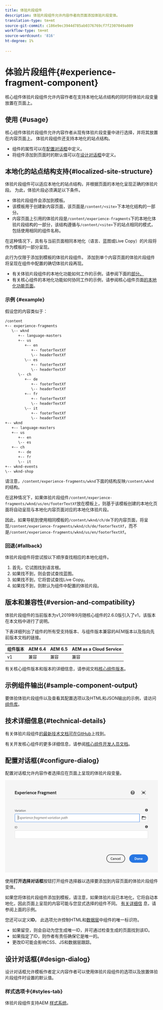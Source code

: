 ```yaml
---
title: 体验片段组件
description: 体验片段组件允许内容作者向页面添加体验片段变体。
translation-type: tm+mt
source-git-commit: c186e9ec3944d785ab0376769cf7f2307049a809
workflow-type: tm+mt
source-wordcount: '816'
ht-degree: 1%

---
```



# 体验片段组件{#experience-fragment-component}

核心组件体验片段组件允许内容作者在支持本地化站点结构的同时将体验片段变量放置在页面上。

## 使用 {#usage}

核心组件体验片段组件允许内容作者从现有体验片段变量中进行选择，并将其放置在内容页面上。 体验片段组件还支持本地化的站点结构。

* 组件的属性可以在[配置对话框](#configure-dialog)中定义。
* 将组件添加到页面时的默认值可以在[设计对话框](#design-dialog)中定义。

## 本地化的站点结构支持{#localized-site-structure}

体验片段组件可以适应本地化的站点结构，并根据页面的本地化呈现正确的体验片段。 为此，体验片段必须满足以下条件。

* 体验片段组件会添加到模板。
* 该模板用于创建新内容页面，该页面是`/content/<site>`下本地化结构的一部分。
* 内容页面上引用的体验片段是`/content/experience-fragments`下的本地化体验片段结构的一部分，该结构遵循与`/content/<site>`下的站点相同的模式，包括使用相同的组件名称。

在这种情况下，具有与当前页面相同本地化（语言、蓝图或Live Copy）的片段将作为模板的一部分呈现。

此行为仅限于添加到模板的体验片段组件。 添加到单个内容页面的体验片段组件将呈现在组件中配置的确切体验片段再现。

* 有关体验片段组件的本地化功能如何工作的示例，请参阅下面的[部分。](#example)
* 有关核心组件的本地化功能如何协同工作的示例，请参阅核心组件页面[的本地化功能页面](/help/get-started/localization.md)。

### 示例 {#example}

假设您的内容类似于：

```
/content
+-- experience-fragments
   \-- wknd
      +-- language-masters
      +-- us
         +-- en
            +-- footerTextXf
            \-- headerTextXf
         \-- es
            +-- footerTextXf
            \-- headerTextXf
      \-- ch
         +-- de
            +-- footerTextXf
            \-- headerTextXf
         +-- fr
            +-- footerTextXf
            \-- headerTextXf
         \-- it
            +-- footerTextXf
            \-- headerTextXf
+-- wknd
   +-- language-masters
   +-- us
      +-- en
      \-- es
   +-- ch
      +-- de
      +-- fr
      \-- it
+-- wknd-events
\-- wknd-shop
```

请注意，`/content/experience-fragments/wknd`下面的结构反映`/content/wknd`的结构。

在这种情况下，如果体验片段组件`/content/experience-fragments/wknd/us/en/footerTextXf`放在模板上，则基于该模板创建的本地化页面将自动呈现与本地化内容页面对应的本地化体验片段。

因此，如果导航到使用相同模板的`/content/wknd/ch/de`下的内容页面，将呈现`/content/experience-fragments/wknd/ch/de/footerTextXf`，而不是`/content/experience-fragments/wknd/us/en/footerTextXf`。

### 回退{#fallback}

体验片段组件将尝试按以下顺序查找相应的本地化组件。

1. 首先，它试图找到语言根。
1. 如果找不到，则会尝试查找蓝图。
1. 如果找不到，它将尝试查找Live Copy。
1. 如果找不到，则默认为组件中配置的体验片段。

## 版本和兼容性{#version-and-compatibility}

体验片段组件的当前版本为v1,2019年9月随核心组件的2.6.0版引入了v1，该版本在本文档中进行了说明。

下表详细列出了组件的所有受支持版本、与组件版本兼容的AEM版本以及指向先前版本文档的链接。

| 组件版本 | AEM 6.4 | AEM 6.5 | AEM as a Cloud Service |
|--- |--- |---|---|
| v1 | 兼容 | 兼容 | 兼容 |

有关核心组件版本和版本的详细信息，请参阅文档[核心组件版本](/help/versions.md)。

## 示例组件输出{#sample-component-output}

要体验体验片段组件以及查看其配置选项以及HTML和JSON输出的示例，请访问[组件库](https://adobe.com/go/aem_cmp_library_xf)。

## 技术详细信息{#technical-details}

有关体验片段组件[的最新技术文档可在GitHub](https://adobe.com/go/aem_cmp_tech_xf_v1)上找到。

有关开发核心组件的更多详细信息，请参阅[核心组件开发人员文档](/help/developing/overview.md)。

## 配置对话框{#configure-dialog}

配置对话框允许内容作者选择应在页面上呈现的体验片段变量。

![体验片段组件的编辑对话框](/help/assets/experience-fragment-edit.png)

使用&#x200B;**打开选择对话框**&#x200B;按钮打开组件选择器以选择要添加到内容页面的体验片段组件变体。

如果您将体验片段组件添加到模板，请注意，如果体验片段已本地化，它将自动本地化，因此页面上呈现的内容可能与您显式选择的组件不同。 [有关详细信](#example) 息，请参阅上面的示例。

您还可以定义&#x200B;**ID**。 此选项允许控制HTML和[数据层](/help/developing/data-layer/overview.md)中组件的唯一标识符。

* 如果留空，则会自动为您生成唯一ID，并可通过检查生成的页面找到该ID。
* 如果指定了ID，则作者有责任确保它是唯一的。
* 更改ID可能会影响CSS、JS和数据层跟踪。

## 设计对话框{#design-dialog}

设计对话框允许模板作者定义内容作者可以使用体验片段组件的选项以及放置体验片段组件时设置的默认值。

### 样式选项卡{#styles-tab}

体验片段组件支持AEM [样式系统](/help/get-started/authoring.md#component-styling)。
